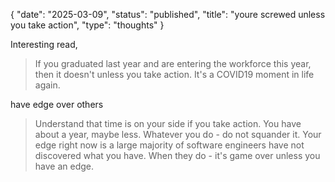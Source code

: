 {
    "date": "2025-03-09",
    "status": "published",
    "title": "youre screwed unless you take action",
    "type": "thoughts"
}


Interesting read,

> If you graduated last year and are entering the workforce this year, then it doesn't unless you take action. It's a COVID19 moment in life again.

have edge over others
> Understand that time is on your side if you take action. You have about a year, maybe less. Whatever you do - do not squander it. Your edge right now is a large majority of software engineers have not discovered what you have. When they do - it's game over unless you have an edge.
